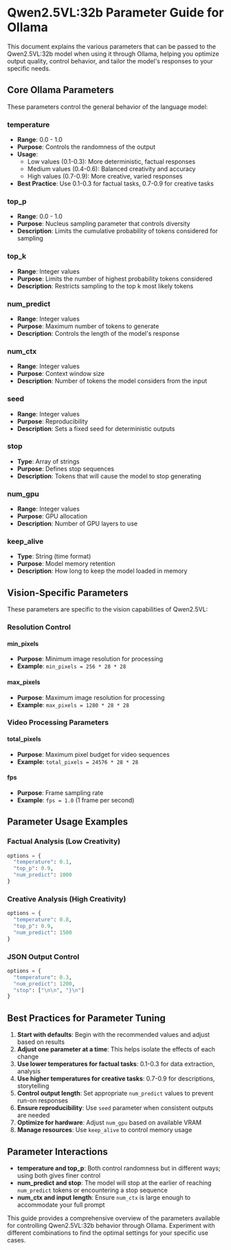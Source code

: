 # Qwen2.5VL:32b Parameter Guide for Ollama

This document explains the various parameters that can be passed to the Qwen2.5VL:32b model when using it through Ollama, helping you optimize output quality, control behavior, and tailor the model's responses to your specific needs.

## Core Ollama Parameters

These parameters control the general behavior of the language model:

### temperature
- **Range**: 0.0 - 1.0
- **Purpose**: Controls the randomness of the output
- **Usage**:
  - Low values (0.1-0.3): More deterministic, factual responses
  - Medium values (0.4-0.6): Balanced creativity and accuracy
  - High values (0.7-0.9): More creative, varied responses
- **Best Practice**: Use 0.1-0.3 for factual tasks, 0.7-0.9 for creative tasks

### top_p
- **Range**: 0.0 - 1.0
- **Purpose**: Nucleus sampling parameter that controls diversity
- **Description**: Limits the cumulative probability of tokens considered for sampling

### top_k
- **Range**: Integer values
- **Purpose**: Limits the number of highest probability tokens considered
- **Description**: Restricts sampling to the top k most likely tokens

### num_predict
- **Range**: Integer values
- **Purpose**: Maximum number of tokens to generate
- **Description**: Controls the length of the model's response

### num_ctx
- **Range**: Integer values
- **Purpose**: Context window size
- **Description**: Number of tokens the model considers from the input

### seed
- **Range**: Integer values
- **Purpose**: Reproducibility
- **Description**: Sets a fixed seed for deterministic outputs

### stop
- **Type**: Array of strings
- **Purpose**: Defines stop sequences
- **Description**: Tokens that will cause the model to stop generating

### num_gpu
- **Range**: Integer values
- **Purpose**: GPU allocation
- **Description**: Number of GPU layers to use

### keep_alive
- **Type**: String (time format)
- **Purpose**: Model memory retention
- **Description**: How long to keep the model loaded in memory

## Vision-Specific Parameters

These parameters are specific to the vision capabilities of Qwen2.5VL:

### Resolution Control

#### min_pixels
- **Purpose**: Minimum image resolution for processing
- **Example**: `min_pixels = 256 * 28 * 28`

#### max_pixels
- **Purpose**: Maximum image resolution for processing
- **Example**: `max_pixels = 1280 * 28 * 28`

### Video Processing Parameters

#### total_pixels
- **Purpose**: Maximum pixel budget for video sequences
- **Example**: `total_pixels = 24576 * 28 * 28`

#### fps
- **Purpose**: Frame sampling rate
- **Example**: `fps = 1.0` (1 frame per second)

## Parameter Usage Examples

### Factual Analysis (Low Creativity)
```python
options = {
  "temperature": 0.1,
  "top_p": 0.9,
  "num_predict": 1000
}
```

### Creative Analysis (High Creativity)
```python
options = {
  "temperature": 0.8,
  "top_p": 0.9,
  "num_predict": 1500
}
```

### JSON Output Control
```python
options = {
  "temperature": 0.3,
  "num_predict": 1200,
  "stop": ["\n\n", "}\n"]
}
```

## Best Practices for Parameter Tuning

1. **Start with defaults**: Begin with the recommended values and adjust based on results
2. **Adjust one parameter at a time**: This helps isolate the effects of each change
3. **Use lower temperatures for factual tasks**: 0.1-0.3 for data extraction, analysis
4. **Use higher temperatures for creative tasks**: 0.7-0.9 for descriptions, storytelling
5. **Control output length**: Set appropriate `num_predict` values to prevent run-on responses
6. **Ensure reproducibility**: Use `seed` parameter when consistent outputs are needed
7. **Optimize for hardware**: Adjust `num_gpu` based on available VRAM
8. **Manage resources**: Use `keep_alive` to control memory usage

## Parameter Interactions

- **temperature and top_p**: Both control randomness but in different ways; using both gives finer control
- **num_predict and stop**: The model will stop at the earlier of reaching `num_predict` tokens or encountering a stop sequence
- **num_ctx and input length**: Ensure `num_ctx` is large enough to accommodate your full prompt

This guide provides a comprehensive overview of the parameters available for controlling Qwen2.5VL:32b behavior through Ollama. Experiment with different combinations to find the optimal settings for your specific use cases.
